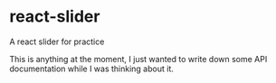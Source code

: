 # react-slider
A react slider for practice

This is anything at the moment, I just wanted to write down some API documentation while I was thinking about it.

